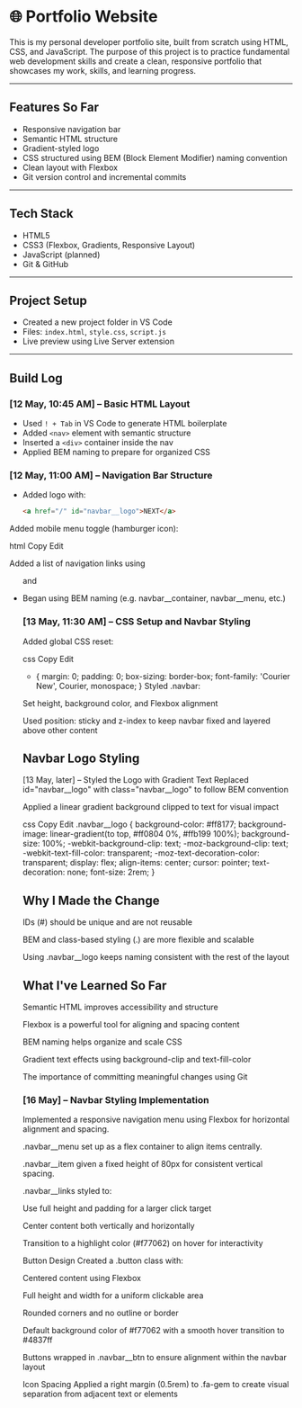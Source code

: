 # 🌐 Portfolio Website

This is my personal developer portfolio site, built from scratch using HTML, CSS, and JavaScript. The purpose of this project is to practice fundamental web development skills and create a clean, responsive portfolio that showcases my work, skills, and learning progress.

---

## Features So Far

- Responsive navigation bar
- Semantic HTML structure
- Gradient-styled logo
- CSS structured using BEM (Block Element Modifier) naming convention
- Clean layout with Flexbox
- Git version control and incremental commits

---

## Tech Stack

- HTML5
- CSS3 (Flexbox, Gradients, Responsive Layout)
- JavaScript (planned)
- Git & GitHub

---

## Project Setup

- Created a new project folder in VS Code
- Files: `index.html`, `style.css`, `script.js`
- Live preview using Live Server extension

---

## Build Log

### [12 May, 10:45 AM] – Basic HTML Layout

- Used `! + Tab` in VS Code to generate HTML boilerplate
- Added `<nav>` element with semantic structure
- Inserted a `<div>` container inside the nav
- Applied BEM naming to prepare for organized CSS

### [12 May, 11:00 AM] – Navigation Bar Structure

- Added logo with:
  ```html
  <a href="/" id="navbar__logo">NEXT</a>
Added mobile menu toggle (hamburger icon):

html
Copy
Edit
<div class="navbar__toggle" id="mobile-menu">
  <span class="bar"></span>
  <span class="bar"></span>
  <span class="bar"></span>
</div>

Added a list of navigation links using <ul> and <li>

Began using BEM naming (e.g. navbar__container, navbar__menu, etc.)

### [13 May, 11:30 AM] – CSS Setup and Navbar Styling

Added global CSS reset:

css
Copy
Edit
* {
  margin: 0;
  padding: 0;
  box-sizing: border-box;
  font-family: 'Courier New', Courier, monospace;
}
Styled .navbar:

Set height, background color, and Flexbox alignment

Used position: sticky and z-index to keep navbar fixed and layered above other content

## Navbar Logo Styling

[13 May, later] – Styled the Logo with Gradient Text
Replaced id="navbar__logo" with class="navbar__logo" to follow BEM convention

Applied a linear gradient background clipped to text for visual impact

css
Copy
Edit
.navbar__logo {
  background-color: #ff8177;
  background-image: linear-gradient(to top, #ff0804 0%, #ffb199 100%);
  background-size: 100%;
  -webkit-background-clip: text;
  -moz-background-clip: text;
  -webkit-text-fill-color: transparent;
  -moz-text-decoration-color: transparent;
  display: flex;
  align-items: center;
  cursor: pointer;
  text-decoration: none;
  font-size: 2rem;
}

## Why I Made the Change

IDs (#) should be unique and are not reusable

BEM and class-based styling (.) are more flexible and scalable

Using .navbar__logo keeps naming consistent with the rest of the layout

## What I've Learned So Far

Semantic HTML improves accessibility and structure

Flexbox is a powerful tool for aligning and spacing content

BEM naming helps organize and scale CSS

Gradient text effects using background-clip and text-fill-color

The importance of committing meaningful changes using Git


### [16 May] – Navbar Styling Implementation


Implemented a responsive navigation menu using Flexbox for horizontal alignment and spacing.

.navbar__menu set up as a flex container to align items centrally.

.navbar__item given a fixed height of 80px for consistent vertical spacing.

.navbar__links styled to:

Use full height and padding for a larger click target

Center content both vertically and horizontally

Transition to a highlight color (#f77062) on hover for interactivity

Button Design
Created a .button class with:

Centered content using Flexbox

Full height and width for a uniform clickable area

Rounded corners and no outline or border

Default background color of #f77062 with a smooth hover transition to #4837ff

Buttons wrapped in .navbar__btn to ensure alignment within the navbar layout

Icon Spacing
Applied a right margin (0.5rem) to .fa-gem to create visual separation from adjacent text or elements



